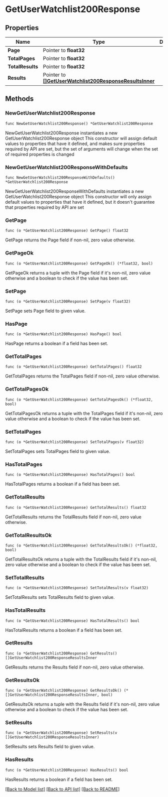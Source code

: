 # GetUserWatchlist200Response

## Properties

Name | Type | Description | Notes
------------ | ------------- | ------------- | -------------
**Page** | Pointer to **float32** |  | [optional] 
**TotalPages** | Pointer to **float32** |  | [optional] 
**TotalResults** | Pointer to **float32** |  | [optional] 
**Results** | Pointer to [**[]GetUserWatchlist200ResponseResultsInner**](GetUserWatchlist200ResponseResultsInner.md) |  | [optional] 

## Methods

### NewGetUserWatchlist200Response

`func NewGetUserWatchlist200Response() *GetUserWatchlist200Response`

NewGetUserWatchlist200Response instantiates a new GetUserWatchlist200Response object
This constructor will assign default values to properties that have it defined,
and makes sure properties required by API are set, but the set of arguments
will change when the set of required properties is changed

### NewGetUserWatchlist200ResponseWithDefaults

`func NewGetUserWatchlist200ResponseWithDefaults() *GetUserWatchlist200Response`

NewGetUserWatchlist200ResponseWithDefaults instantiates a new GetUserWatchlist200Response object
This constructor will only assign default values to properties that have it defined,
but it doesn't guarantee that properties required by API are set

### GetPage

`func (o *GetUserWatchlist200Response) GetPage() float32`

GetPage returns the Page field if non-nil, zero value otherwise.

### GetPageOk

`func (o *GetUserWatchlist200Response) GetPageOk() (*float32, bool)`

GetPageOk returns a tuple with the Page field if it's non-nil, zero value otherwise
and a boolean to check if the value has been set.

### SetPage

`func (o *GetUserWatchlist200Response) SetPage(v float32)`

SetPage sets Page field to given value.

### HasPage

`func (o *GetUserWatchlist200Response) HasPage() bool`

HasPage returns a boolean if a field has been set.

### GetTotalPages

`func (o *GetUserWatchlist200Response) GetTotalPages() float32`

GetTotalPages returns the TotalPages field if non-nil, zero value otherwise.

### GetTotalPagesOk

`func (o *GetUserWatchlist200Response) GetTotalPagesOk() (*float32, bool)`

GetTotalPagesOk returns a tuple with the TotalPages field if it's non-nil, zero value otherwise
and a boolean to check if the value has been set.

### SetTotalPages

`func (o *GetUserWatchlist200Response) SetTotalPages(v float32)`

SetTotalPages sets TotalPages field to given value.

### HasTotalPages

`func (o *GetUserWatchlist200Response) HasTotalPages() bool`

HasTotalPages returns a boolean if a field has been set.

### GetTotalResults

`func (o *GetUserWatchlist200Response) GetTotalResults() float32`

GetTotalResults returns the TotalResults field if non-nil, zero value otherwise.

### GetTotalResultsOk

`func (o *GetUserWatchlist200Response) GetTotalResultsOk() (*float32, bool)`

GetTotalResultsOk returns a tuple with the TotalResults field if it's non-nil, zero value otherwise
and a boolean to check if the value has been set.

### SetTotalResults

`func (o *GetUserWatchlist200Response) SetTotalResults(v float32)`

SetTotalResults sets TotalResults field to given value.

### HasTotalResults

`func (o *GetUserWatchlist200Response) HasTotalResults() bool`

HasTotalResults returns a boolean if a field has been set.

### GetResults

`func (o *GetUserWatchlist200Response) GetResults() []GetUserWatchlist200ResponseResultsInner`

GetResults returns the Results field if non-nil, zero value otherwise.

### GetResultsOk

`func (o *GetUserWatchlist200Response) GetResultsOk() (*[]GetUserWatchlist200ResponseResultsInner, bool)`

GetResultsOk returns a tuple with the Results field if it's non-nil, zero value otherwise
and a boolean to check if the value has been set.

### SetResults

`func (o *GetUserWatchlist200Response) SetResults(v []GetUserWatchlist200ResponseResultsInner)`

SetResults sets Results field to given value.

### HasResults

`func (o *GetUserWatchlist200Response) HasResults() bool`

HasResults returns a boolean if a field has been set.


[[Back to Model list]](../README.md#documentation-for-models) [[Back to API list]](../README.md#documentation-for-api-endpoints) [[Back to README]](../README.md)


